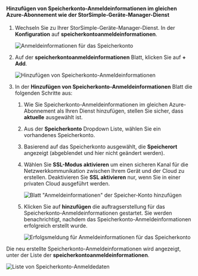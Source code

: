 <!--author=alkohli last changed: 01/20/17-->


#### <a name="to-add-a-storage-account-credential-in-the-same-azure-subscription-as-the-storsimple-device-manager-service"></a>Hinzufügen von Speicherkonto-Anmeldeinformationen im gleichen Azure-Abonnement wie der StorSimple-Geräte-Manager-Dienst

1. Wechseln Sie zu Ihrer StorSimple-Geräte-Manager-Dienst. In der **Konfiguration** auf **speicherkontoanmeldeinformationen**.

    ![Anmeldeinformationen für das Speicherkonto](./media/storsimple-8000-configure-new-storage-account-u2/createnewstorageacct1.png)

2. Auf der **speicherkontoanmeldeinformationen** Blatt, klicken Sie auf **+ Add**.

    ![Hinzufügen von Speicherkonto-Anmeldeinformationen](./media/storsimple-8000-configure-new-storage-account-u2/createnewstorageacct2.png)

3. In der **Hinzufügen von Speicherkonto-Anmeldeinformationen** Blatt die folgenden Schritte aus:

    1. Wie Sie Speicherkonto-Anmeldeinformationen im gleichen Azure-Abonnement als Ihren Dienst hinzufügen, stellen Sie sicher, dass **aktuelle** ausgewählt ist.

    2. Aus der **Speicherkonto** Dropdown Liste, wählen Sie ein vorhandenes Speicherkonto.

    3. Basierend auf das Speicherkonto ausgewählt, die **Speicherort** angezeigt (abgeblendet und hier nicht geändert werden).

    4. Wählen Sie **SSL-Modus aktivieren** um einen sicheren Kanal für die Netzwerkkommunikation zwischen Ihrem Gerät und der Cloud zu erstellen. Deaktivieren Sie **SSL aktivieren** nur, wenn Sie in einer privaten Cloud ausgeführt werden.

        ![Blatt "Anmeldeinformationen" der Speicher-Konto hinzufügen](./media/storsimple-8000-configure-new-storage-account-u2/createnewstorageacct3.png)

    5. Klicken Sie auf **hinzufügen** die auftragserstellung für das Speicherkonto-Anmeldeinformationen gestartet. Sie werden benachrichtigt, nachdem das Speicherkonto-Anmeldeinformationen erfolgreich erstellt wurde.

        ![Erfolgsmeldung für Anmeldeinformationen für das Speicherkonto](./media/storsimple-8000-configure-new-storage-account-u2/createnewstorageacct5.png)

Die neu erstellte Speicherkonto-Anmeldeinformationen wird angezeigt, unter der Liste der **speicherkontoanmeldeinformationen**.

![Liste von Speicherkonto-Anmeldedaten](./media/storsimple-8000-configure-new-storage-account-u2/createnewstorageacct6.png)

